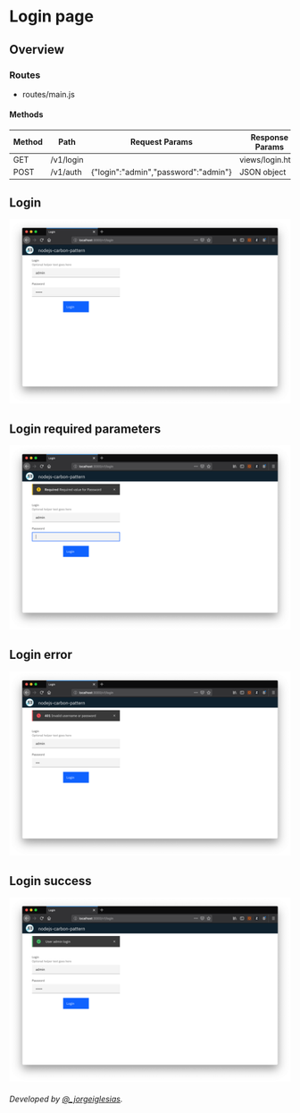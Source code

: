 # Login page

## Overview

### Routes
- routes/main.js

#### Methods

Method | Path | Request Params | Response Params 
--- | --- | --- | --- 
GET | /v1/login | | views/login.html
POST | /v1/auth | {"login":"admin","password":"admin"} | JSON object


## Login

![Alt text](img/login.png?raw=true)

## Login required parameters

![Alt text](img/login-required.png?raw=true)

## Login error

![Alt text](img/login-error.png?raw=true)

## Login success

![Alt text](img/login-success.png?raw=true)

###### Developed by [@_jorgeiglesias](http://jorgeiglesiasf.blogspot.com.es/).
